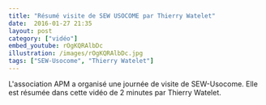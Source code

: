 ```yaml
---
title: "Résumé visite de SEW USOCOME par Thierry Watelet"
date:  2016-01-27 21:35
layout: post
category: ["vidéo"]
embed_youtube: rOgKQRAlbDc
illustration: /images/rOgKQRAlbDc.jpg
tags: ["SEW-Usocome", "Thierry Watelet"]
---
```


L'association APM a organisé une journée de visite de SEW-Usocome. Elle est résumée dans cette vidéo de 2 minutes par Thierry Watelet.
